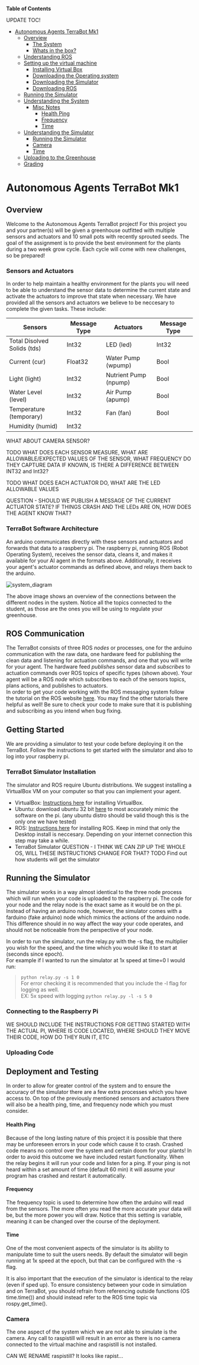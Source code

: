 <!-- markdown-toc start - Don't edit this section. Run M-x markdown-toc-refresh-toc -->
**Table of Contents**

UPDATE TOC!

- [Autonomous Agents TerraBot Mk1](#autonomous-agents-terrabot-mk1)
    - [Overview](#overview)
        - [The System](#the-system)
        - [Whats in the box?](#whats-in-the-box)
    - [Understanding ROS](#understanding-ros)
    - [Setting up the virtual machine](#setting-up-the-virtual-machine)
        - [Installing Virtual Box](#installing-virtual-box)
        - [Downloading the Operating system](#downloading-the-operating-system)
        - [Downloading the Simulator](#downloading-the-simulator)
        - [Downloading ROS](#downloading-ros)
    - [Running the Simulator](#running-the-simulator)
    - [Understanding the System](#understanding-the-system)
        - [Misc Notes](#misc-notes)
            - [Health Ping](#health-ping)
            - [Frequency](#frequency)
            - [Time](#time)
    - [Understanding the Simulator](#understanding-the-simulator)
        - [Running the Simulator](#running-the-simulator-1)
        - [Camera](#camera)
        - [Time](#time-1)
    - [Uploading to the Greenhouse](#uploading-to-the-greenhouse)
    - [Grading](#grading)

<!-- markdown-toc end -->

# Autonomous Agents TerraBot Mk1 #

## Overview ##
Welcome to the Autonomous Agents TerraBot project! For this project you and your partner(s) 
will be given a greenhouse outfitted with multiple sensors and actuators and 10 small pots
with recently sprouted seeds. The goal of the assignment is to provide the best environment
for the plants during a two week grow cycle. Each cycle will come with new challenges, so
be prepared!  

### Sensors and Actuators ###
In order to help maintain a healthy environment for the plants you will need to be able 
to understand the sensor data to determine the current state and activate the actuators
to improve that state when necessary.
We have provided all the sensors and actuators we believe to be neccesary to complete the 
given tasks. These include:  

| Sensors                     | Message Type | Actuators             | Message Type |
|-----------------------------|--------------|-----------------------|--------------|
| Total Disolved Solids (tds) | Int32        | LED (led)             | Int32        |
| Current (cur)               | Float32      | Water Pump (wpump)    | Bool         |
| Light (light)               | Int32        | Nutrient Pump (npump) | Bool         |
| Water Level (level)         | Int32        | Air Pump (apump)      | Bool         |
| Temperature (temporary)     | Int32        | Fan (fan)             | Bool         |
| Humidity (humid)            | Int32        |                       |              |

WHAT ABOUT CAMERA SENSOR?

TODO WHAT DOES EACH SENSOR MEASURE, WHAT ARE ALLOWABLE/EXPECTED VALUES OF THE SENSOR, WHAT FREQUENCY DO THEY CAPTURE DATA IF KNOWN, IS THERE A DIFFERENCE BETWEEN INT32 and Int32?

TODO WHAT DOES EACH ACTUATOR DO, WHAT ARE THE LED ALLOWABLE VALUES

QUESTION - SHOULD WE PUBLISH A MESSAGE OF THE CURRENT ACTUATOR STATE? IF THINGS CRASH AND THE LEDs ARE ON, HOW DOES THE AGENT KNOW THAT?

### TerraBot Software Architecture ###
An arduino communicates directly with these sensors and actuators and forwards that data to a raspberry pi. 
The raspberry pi, running ROS (Robot Operating System), receives the sensor data, cleans it, and makes it available
for your AI agent in the formats above. Additionally, it receives your agent's actuator commands as defined above, 
and relays them back to the arduino. 

![system_diagram](./system_diagram.jpg)

The above image shows an overview of the connections between the different nodes in the system.
Notice all the topics connected to the student, as those are the ones you will be using to 
regulate your greenhouse.

## ROS Communication ##
The TerraBot consists of three ROS <i>nodes</i> or processes, one for the arduino communication with the raw data, 
one hardware feed for publishing the clean data and listening for actuation commands, 
and one that you will write for your agent. 
The hardware feed <i>publishes</i> sensor data and <i>subscribes</i> to actuation commands over ROS topics 
of specific types (shown above). 
Your agent will be a ROS <i>node</i> which subscribes to each of the sensors topics, plans actions, and publishes to 
actuators.   
In order to get your code working with the ROS messaging system
follow the tutorial on the ROS website [here](https://wiki.ros.org/ROS/Tutorials).
You may find the other tutorials there helpful as well! Be sure to check 
your code to make sure that it is publishing and subscribing as you intend when bug fixing.

<!--## Understanding the System ##
As mentioned earlier, there are three ROS nodes in this system: the one you will provide, a relay node,
and the arduino. All communication to and from the arduino is done via the relay node, meaning you should
never access the same topics as the arduino. In the relay the data is translated from its raw input
to a more usable scale (or vice versa), this is done via an external interference file. In order to
reliably simulate errors which may happen by chance if run in the real world the interference file
may be malicious causing the relay to act incorrectly.-->


## Getting Started ##
We are providing a simulator to test your code before deploying it on the TerraBot. Follow the instructions to get
started with the simulator and also to log into your raspberry pi. 

### TerraBot Simulator Installation ###
The simulator and ROS require Ubuntu distributions. We suggest installing a VirtualBox VM on your computer so that you 
can implement your agent.
- VirtualBox: [Instructions here](https://www.wikihow.com/Install-VirtualBox) for installing 
VirtualBox.
- Ubuntu: download ubuntu 32 bit [here](https://ubuntu-mate.org/download/) to most
accurately mimic the software on the pi. (any ubuntu distro should be valid though this is the only one we have tested)
- ROS: [Instructions here](https://wiki.ros.org/melodic/Installation/Ubuntu_) for installing ROS.
Keep in mind that only the Desktop install is neccesary. Depending on your internet connection
this step may take a while.
- TerraBot Simulator 
QUESTION - I THINK WE CAN ZIP UP THE WHOLE OS, WILL THESE INSTRUCTIONS CHANGE FOR THAT?
TODO Find out how students will get the simulator

## Running the Simulator ##
The simulator works in a way almost identical to the three node process which will run when your
code is uploaded to the raspberry pi. The code for your node and the relay node is the exact same
as it would be on the pi. Instead of having an arduino node, however, the simulator comes with a 
farduino (fake arduino) node which mimics the actions of the arduino node. This difference should
in no way affect the way your code operates, and should not be noticeable from the perspective
of your node.

In order to run the simulator, run the relay.py with the -s flag, the multiplier you wish for the speed, 
and the time which you would like it to start at (seconds since epoch).  
For example if I wanted to run the simulator at 1x speed at time=0 I would run:  
>`python relay.py -s 1 0`  
For error checking it is recommended that you include the -l flag for logging as well.  
EX: 5x speed with logging
>`python relay.py -l -s 5 0`  

### Connecting to the Raspberry Pi ###
WE SHOULD INCLUDE THE INSTRUCTIONS FOR GETTING STARTED WITH THE ACTUAL PI, WHERE IS CODE LOCATED, WHERE SHOULD THEY MOVE THEIR CODE, HOW DO THEY RUN IT, ETC


### Uploading Code ###


## Deployment and Testing ##
In order to allow for greater control of the system and to ensure the accuracy of the simulator
there are a few extra processes which you have access to. On top of the previously mentioned sensors
and actuators there will also be a health ping, time, and frequency node which you must consider.

#### Health Ping ####
Because of the long lasting nature of this project it is possible that there may be unforeseen
errors in your code which cause it to crash. Crashed code means no control over the system and 
certain doom for your plants! In order to avoid this outcome we have included restart functionality.
When the relay begins it will run your code and listen for a ping. If your ping is not heard within
a set amount of time (default 60 min) it will assume your program has crashed and restart it automatically.

#### Frequency ####
The frequency topic is used to determine how often the arduino will read from the sensors. 
The more often you read the more accurate your data will be, but the more power you will draw.
Notice that this setting is variable, meaning it can be changed over the course of the deployment.

#### Time ####
One of the most convenient aspects of the simulator is its ability to manipulate time to 
suit the users needs. By default the simulator will begin running at 1x speed at the epoch,
but that can be configured with the -s flag.

It is also important that the execution of the simulator is identical to the relay (even if sped up). 
To ensure consistency between your code in simulation and on TerraBot, you should refrain from referencing outside functions
(OS time.time()) and should instead refer to the ROS time topic via rospy.get_time(). 

### Camera ###
The one aspect of the system which we are not able to simulate is the camera. Any call to 
raspistill will result in an error as there is no camera connected to the virtual machine
and raspistill is not installed.

CAN WE RENAME raspistill? It looks like rapist...


